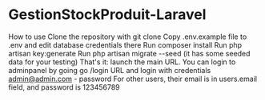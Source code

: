 
# GestionStockProduit-Laravel
How to use
Clone the repository with git clone
Copy .env.example file to .env and edit database credentials there
Run composer install
Run php artisan key:generate
Run php artisan migrate --seed (it has some seeded data for your testing)
That's it: launch the main URL.
You can login to adminpanel by going go /login URL and login with credentials admin@admin.com - password
For other users, their email is in users.email field, and password is 123456789
